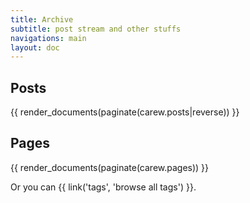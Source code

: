 ```yaml
---
title: Archive
subtitle: post stream and other stuffs
navigations: main
layout: doc
---
```


Posts
----

{{ render_documents(paginate(carew.posts|reverse)) }}

Pages
----

{{ render_documents(paginate(carew.pages)) }}

Or you can {{ link('tags', 'browse all tags') }}.